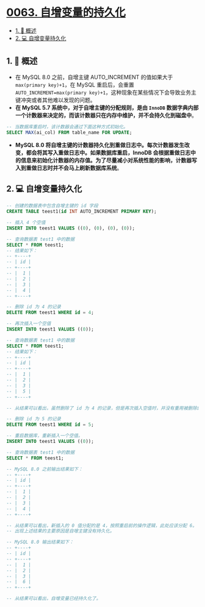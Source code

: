 # [0063. 自增变量的持久化](https://github.com/tnotesjs/TNotes.sql/tree/main/notes/0063.%20%E8%87%AA%E5%A2%9E%E5%8F%98%E9%87%8F%E7%9A%84%E6%8C%81%E4%B9%85%E5%8C%96)

<!-- region:toc -->

- [1. 📝 概述](#1--概述)
- [2. 💻 自增变量持久化](#2--自增变量持久化)

<!-- endregion:toc -->

## 1. 📝 概述

- 在 MySQL 8.0 之前，自增主键 AUTO_INCREMENT 的值如果大于 `max(primary key)+1`，在 MySQL 重启后，会重置 `AUTO_INCREMENT=max(primary key)+1`，这种现象在某些情况下会导致业务主键冲突或者其他难以发现的问题。
- **在 MySQL 5.7 系统中，对于自增主键的分配规则，是由 `InnoDB` 数据字典内部一个计数器来决定的，而该计数器只在内存中维护，并不会持久化到磁盘中**。

```sql
-- 当数据库重启时，该计数器会通过下面这种方式初始化。
SELECT MAX(ai_col) FROM table_name FOR UPDATE;
```

- **MySQL 8.0 将自增主键的计数器持久化到重做日志中。每次计数器发生改变，都会将其写入重做日志中。如果数据库重启，InnoDB 会根据重做日志中的信息来初始化计数器的内存值。为了尽量减小对系统性能的影响，计数器写入到重做日志时并不会马上刷新数据库系统**。

## 2. 💻 自增变量持久化

```sql
-- 创建的数据表中包含自增主键的 id 字段
CREATE TABLE teest1(id INT AUTO_INCREMENT PRIMARY KEY);

-- 插入 4 个空值
INSERT INTO teest1 VALUES ((0), (0), (0), (0));

-- 查询数据表 test1 中的数据
SELECT * FROM teest1;
-- 结果如下：
-- +----+
-- | id |
-- +----+
-- |  1 |
-- |  2 |
-- |  3 |
-- |  4 |
-- +----+

-- 删除 id 为 4 的记录
DELETE FROM teest1 WHERE id = 4;

-- 再次插入一个空值
INSERT INTO teest1 VALUES ((0));

-- 查询数据表 test1 中的数据
SELECT * FROM teest1;
-- 结果如下：
-- +----+
-- | id |
-- +----+
-- |  1 |
-- |  2 |
-- |  3 |
-- |  5 |
-- +----+

-- 从结果可以看出，虽然删除了 id 为 4 的记录，但是再次插入空值时，并没有重用被删除的 4，而是分配了 5。

-- 删除 id 为 5 的记录
DELETE FROM teest1 WHERE id = 5;

-- 重启数据库，重新插入一个空值。
INSERT INTO teest1 VALUES ((0));

-- 查询数据表 test1 中的数据
SELECT * FROM teest1;

-- MySQL 8.0 之前输出结果如下：
-- +----+
-- | id |
-- +----+
-- |  1 |
-- |  2 |
-- |  3 |
-- |  4 |
-- +----+

-- 从结果可以看出，新插入的 0 值分配的是 4，按照重启前的操作逻辑，此处应该分配 6。
-- 出现上述结果的主要原因是自增主键没有持久化。

-- MySQL 8.0 输出结果如下：
-- +----+
-- | id |
-- +----+
-- |  1 |
-- |  2 |
-- |  3 |
-- |  6 |
-- +----+

-- 从结果可以看出，自增变量已经持久化了。
```
